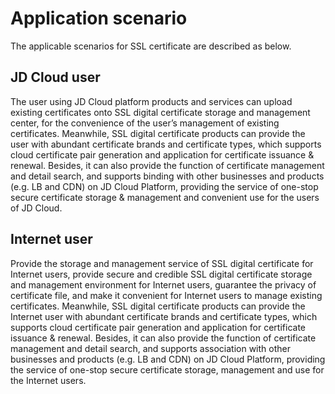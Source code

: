 # Application scenario

The applicable scenarios for SSL certificate are described as below.

## JD Cloud user
The user using JD Cloud platform products and services can upload existing certificates onto SSL digital certificate storage and management center, for the convenience of the user’s management of existing certificates. Meanwhile, SSL digital certificate products can provide the user with abundant certificate brands and certificate types, which supports cloud certificate pair generation and application for certificate issuance & renewal. Besides, it can also provide the function of certificate management and detail search, and supports binding with other businesses and products (e.g. LB and CDN) on JD Cloud Platform, providing the service of one-stop secure certificate storage & management and convenient use for the users of JD Cloud.

## Internet user
Provide the storage and management service of SSL digital certificate for Internet users, provide secure and credible SSL digital certificate storage and management environment for Internet users, guarantee the privacy of certificate file, and make it convenient for Internet users to manage existing certificates. Meanwhile, SSL digital certificate products can provide the Internet user with abundant certificate brands and certificate types, which supports cloud certificate pair generation and application for certificate issuance & renewal. Besides, it can also provide the function of certificate management and detail search, and supports association with other businesses and products (e.g. LB and CDN) on JD Cloud Platform, providing the service of one-stop secure certificate storage, management and use for the Internet users.

